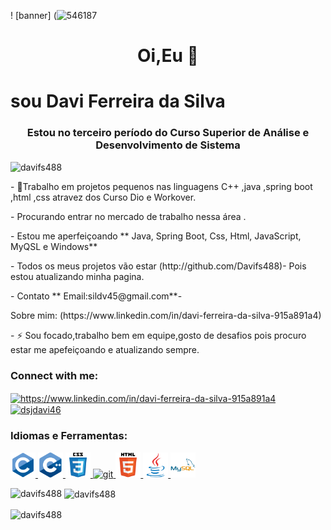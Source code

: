 ! [banner] (![546187](https://user-images.githubusercontent.com/116277311/212571589-dbc29db1-e5e8-4251-9ec1-8011e4693a62.jpg)

<h1 align="center">Oi,Eu 👋</h1>
<h1>sou Davi Ferreira da Silva</h1>
<h3 align="center">Estou no terceiro período do Curso Superior de Análise e Desenvolvimento de Sistema </h3>
  <p align="left"> <img src="https://komarev.com/ghpvc/?username=davifs488&label=Profile%20views&color=0e75b6&style=flat" alt="davifs488" /> </p>

<p>- 🔭Trabalho em projetos pequenos nas linguagens C++ ,java ,spring boot ,html ,css atravez dos Curso Dio e Workover.</p>
<p>- Procurando entrar no mercado de trabalho nessa área  .</p>

<p>- Estou me aperfeiçoando ** Java, Spring Boot, Css, Html, JavaScript, MyQSL e Windows**</p>
<p>- Todos os meus projetos  vão estar (http://github.com/Davifs488)-  Pois estou atualizando minha pagina. </p> 



<p>- Contato ** Email:sildv45@gmail.com**- </p>

<p>Sobre mim: (https://www.linkedin.com/in/davi-ferreira-da-silva-915a891a4)</p>

<p>- ⚡  Sou focado,trabalho bem em equipe,gosto de desafios pois procuro estar me apefeiçoando  e atualizando sempre. </p>



<h3 align="left">Connect with me:</h3><p align="left">

<a href="https://linkedin.com/in/https://www.linkedin.com/in/davi-ferreira-da-silva-915a891a4" target="blank"><img align="center" src="https://raw.githubusercontent.com/rahuldkjain/github-profile-readme-generator/master/src/images/icons/Social/linked-in-alt.svg" alt="https://www.linkedin.com/in/davi-ferreira-da-silva-915a891a4" height="30" width="40" /></a>
<a href="https://instagram.com/dsjdavi46" target="blank"><img align="center" src="https://raw.githubusercontent.com/rahuldkjain/github-profile-readme-generator/master/src/images/icons/Social/instagram.svg" alt="dsjdavi46" height="30" width="40" /></a></p><h3 align="left">Idiomas e Ferramentas:</h3>



<p align="esquerda"> <a href="https://www.cprogramming.com/" target="_blank" rel="noreferrer"> <img src="https://raw.githubusercontent.com/devicons/devicon/master/icons/c/c-original.svg" alt="c" width="40" height="40"/> </a> <a href="https://www.w3schools.com/cpp/" target="_blank" rel="noreferrer"> <img src="https://raw.githubusercontent.com/devicons/devicon/master/icons/cplusplus/cplusplus-original.svg" alt="cplusplus" width="40" height="40"/> </a> <a href="https://www.w3schools.com/css/" target="_blank" rel="noreferrer"> <img src="https://raw.githubusercontent.com/devicons/devicon/master/icons/css3/css3-original-wordmark.svg" alt="css3" width="40" height="40"/> </a> <a href="https://git-scm.com/" target="_blank" rel="noreferrer"> <img src="https://www.vectorlogo.zone/logos/git-scm/git-scm-icon.svg" alt="git" width="40" height="40"/> </a> <a href="https://www.w3.org/html/" target="_blank" rel="noreferrer"> <img src="https://raw.githubusercontent.com/devicons/devicon/master/icons/html5/html5-original-wordmark.svg" alt="html5" width="40" height="40"/> </a> <a href="https://www.java.com" target="_blank" rel="noreferrer"> <img src="https://raw.githubusercontent.com/devicons/devicon/master/icons/java/java-original.svg" alt="java" width="40" height="40"/> </a> <a href="https://www.mysql.com/" target="_blank" rel="noreferrer"> <img src="https://raw.githubusercontent.com/devicons/devicon/master/icons/mysql/mysql-original-wordmark.svg" alt="mysql" width="40" height="40"/> </a> </p>

<p><img align="left" src="https://github-readme-stats.vercel.app/api/top-langs?username=davifs488&show_icons=true&theme=dracula&locale=en&layout=compact" alt="davifs488" /></p><p>&nbsp;<img align="center" src="https://github-readme-stats.vercel.app/api?username=davifs488&show_icons=true&theme=radical&locale=en" alt="davifs488" />

</p>

<p><img align="center" src="https://github-readme-streak-stats.herokuapp.com/?user=davifs488&theme=dark" alt="davifs488" /></p>





